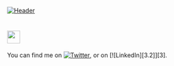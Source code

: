 [![Header](https://github.com/zaynebh/zaynebbh/blob/main/Blanc%20avec%20Coup%20de%20Pinceau%20Bleu%20Aqua%20Personnel%20Logo.png
 "Header")](https://some-url.dev/)
#  <img src="https://github.com/zaynebh/zaynebbh/blob/main/wave.gif" width="30px">

<!-- Actual text -->

You can find me on [![Twitter][1.2]][1], or on [![LinkedIn][3.2]][3].

<!-- Icons -->

[1.2]: http://i.imgur.com/wWzX9uB.png (twitter icon without padding)
[2.2]: https://raw.githubusercontent.com/MartinHeinz/MartinHeinz/master/linkedin-3-16.png (LinkedIn icon without padding)

<!-- Links to your social media accounts -->

[1]: https://twitter.com/Martin_Heinz_
[2]: https://www.linkedin.com/in/heinz-martin/
